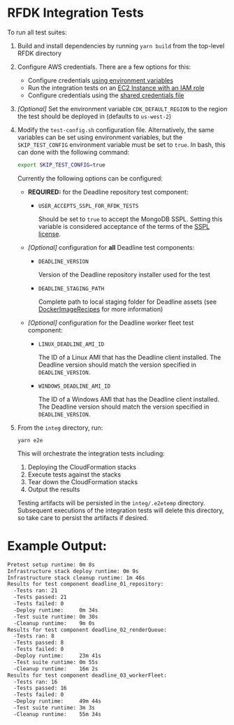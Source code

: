 # RFDK Integration Tests

To run all test suites:

1. Build and install dependencies by running `yarn build` from the top-level RFDK directory
1. Configure AWS credentials. There are a few options for this:
    *   Configure credentials [using environment variables](https://docs.aws.amazon.com/sdk-for-javascript/v2/developer-guide/loading-node-credentials-environment.html)
    *   Run the integration tests on an [EC2 Instance with an IAM role](https://docs.aws.amazon.com/sdk-for-javascript/v2/developer-guide/loading-node-credentials-iam.html)
    *   Configure credentials using the [shared credentials file](https://docs.aws.amazon.com/sdk-for-javascript/v2/developer-guide/loading-node-credentials-shared.html)
1. *[Optional]* Set the environment variable `CDK_DEFAULT_REGION` to the region the test should be deployed in (defaults to `us-west-2`)
1. Modify the `test-config.sh` configuration file. Alternatively, the same variables can be set using environment
   variables, but the `SKIP_TEST_CONFIG` environment variable must be set to `true`. In bash, this can done with the
   following command:

   ```sh
   export SKIP_TEST_CONFIG=true
   ```

   Currently the following options can be configured:
    * **REQUIRED:** for the Deadline repository test component:
      *   `USER_ACCEPTS_SSPL_FOR_RFDK_TESTS`

          Should be set to `true` to accept the MongoDB SSPL. Setting this variable is
          considered acceptance of the terms of the
          [SSPL license](https://www.mongodb.com/licensing/server-side-public-license).
    * *[Optional]* configuration for **all** Deadline test components:
      *   `DEADLINE_VERSION`  

          Version of the Deadline repository installer used for the test
      *   `DEADLINE_STAGING_PATH`

          Complete path to local staging folder for Deadline assets (see
          [DockerImageRecipes](../packages/aws-rfdk/docs/DockerImageRecipes.md) for more information)
    * *[Optional]* configuration for the Deadline worker fleet test component:
      *   `LINUX_DEADLINE_AMI_ID`

          The ID of a Linux AMI that has the Deadline client installed. The Deadline version should match the version
          specified in `DEADLINE_VERSION`.
      *   `WINDOWS_DEADLINE_AMI_ID`

          The ID of a Windows AMI that has the Deadline client installed. The Deadline version should match the version
          specified in `DEADLINE_VERSION`.

1.  From the `integ` directory, run:

        yarn e2e

    This will orchestrate the integration tests including:

    1.  Deploying the CloudFormation stacks
    1.  Execute tests against the stacks
    1.  Tear down the CloudFormation stacks
    1.  Output the results

    Testing artifacts will be persisted in the `integ/.e2etemp` directory.
    Subsequent executions of the integration tests will delete this directory,
    so take care to persist the artifacts if desired.

# Example Output:

```bash
Pretest setup runtime: 0m 8s
Infrastructure stack deploy runtime: 0m 9s
Infrastructure stack cleanup runtime: 1m 46s
Results for test component deadline_01_repository: 
  -Tests ran: 21
  -Tests passed: 21
  -Tests failed: 0
  -Deploy runtime:     0m 34s
  -Test suite runtime: 0m 30s
  -Cleanup runtime:    9m 0s
Results for test component deadline_02_renderQueue: 
  -Tests ran: 8
  -Tests passed: 8
  -Tests failed: 0
  -Deploy runtime:     23m 41s
  -Test suite runtime: 0m 55s
  -Cleanup runtime:    16m 2s
Results for test component deadline_03_workerFleet: 
  -Tests ran: 16
  -Tests passed: 16
  -Tests failed: 0
  -Deploy runtime:     49m 44s
  -Test suite runtime: 3m 3s
  -Cleanup runtime:    55m 34s
```
